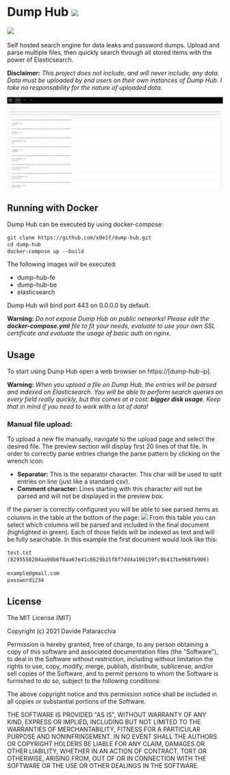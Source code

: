 # Dump Hub <img src="dump-hub-fe/src/favicon.ico" width=22px/>

<img src="demo/header.png"/>  

Self hosted search engine for data leaks and password dumps. Upload and parse multiple files, then quickly search through all stored items with the power of Elasticsearch.  
   
**Disclaimer:** *This project does not include, and will never include, any data. Data must be uploaded by end users on their own instances of Dump Hub. I take no responsability for the nature of uploaded data.*  

<img src="demo/demo.png"/>  

## Running with Docker
Dump Hub can be executed by using docker-compose:
```
git clone https://github.com/x0e1f/dump-hub.git
cd dump-hub
docker-compose up --build
```
The following images will be executed:   
* dump-hub-fe
* dump-hub-be
* elasticsearch

Dump Hub will bind port 443 on 0.0.0.0 by default.  
     
**Warning:** *Do not expose Dump Hub on public networks! Please edit the **docker-compose.yml** file to fit your needs, evaluate to use your own SSL certificate and evaluate the usage of basic auth on nginx.*

## Usage
To start using Dump Hub open a web browser on https://[dump-hub-ip].    

**Warning:** *When you upload a file on Dump Hub, the entries will be parsed and indexed on Elasticsearch. You will be able to perform search queries on every field really quickly, but this comes at a cost: **bigger disk usage**. Keep that in mind if you need to work with a lot of data!*

### Manual file upload:
To upload a new file manually, navigate to the upload page and select the desired file. The preview section will display first 20 lines of that file. In order to correctly parse entries change the parse pattern by clicking on the wrench icon:   
* **Separator:** This is the separator character. This char will be used to split entries on line (just like a standard csv).    
* **Comment character:** Lines starting with this character will not be parsed and will not be displayed in the preview box.  
     
If the parser is correctly configured you will be able to see parsed items as columns in the table at the bottom of the page:
<img src="demo/table.png">
From this table you can select which columns will be parsed and included in the final document (highlighted in green). Each of those fields will be indexed as text and will be fully searchable. In this example the first document would look like this:
```
test.txt (8295558204aa98b6f8aa67e41c8629b15f8f7dd4a100159fc9b417be968fb906)

example@gmail.com
password1234
```

## License
The MIT License (MIT)

Copyright (c) 2021 Davide Pataracchia

Permission is hereby granted, free of charge, to any person obtaining a copy of this software and associated documentation files (the "Software"), to deal in the Software without restriction, including without limitation the rights to use, copy, modify, merge, publish, distribute, sublicense, and/or sell copies of the Software, and to permit persons to whom the Software is furnished to do so, subject to the following conditions:

The above copyright notice and this permission notice shall be included in all copies or substantial portions of the Software.

THE SOFTWARE IS PROVIDED "AS IS", WITHOUT WARRANTY OF ANY KIND, EXPRESS OR IMPLIED, INCLUDING BUT NOT LIMITED TO THE WARRANTIES OF MERCHANTABILITY, FITNESS FOR A PARTICULAR PURPOSE AND NONINFRINGEMENT. IN NO EVENT SHALL THE AUTHORS OR COPYRIGHT HOLDERS BE LIABLE FOR ANY CLAIM, DAMAGES OR OTHER LIABILITY, WHETHER IN AN ACTION OF CONTRACT, TORT OR OTHERWISE, ARISING FROM, OUT OF OR IN CONNECTION WITH THE SOFTWARE OR THE USE OR OTHER DEALINGS IN THE SOFTWARE.
